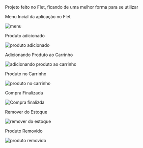 Projeto feito no Flet, ficando de uma melhor forma para se utilizar


Menu Incial da aplicação no Flet

![menu](https://github.com/luksvini/Estudo-caso-python-flet/assets/169224463/9433194b-1c75-4bd0-914b-9e1318bd498c)

Produto adicionado

![produto adicionado](https://github.com/luksvini/Estudo-caso-python-flet/assets/169224463/5b132c31-ff9c-4006-bfb1-ab30f25f4923)

Adicionando Produto ao Carrinho

![adicionando produto ao carrinho](https://github.com/luksvini/Estudo-caso-python-flet/assets/169224463/63c22f98-4348-4a90-ac83-8f157f0f160f)

Produto no Carrinho

![produto no carrinho](https://github.com/luksvini/Estudo-caso-python-flet/assets/169224463/3a4e2f82-42bf-427e-ac08-2f1cb5825b07)

Compra Finalizada

![Compra finalizda](https://github.com/luksvini/Estudo-caso-python-flet/assets/169224463/c343a6f4-9205-47e4-bd93-4d46da760ff5)

Remover do Estoque

![remover do estoque](https://github.com/luksvini/Estudo-caso-python-flet/assets/169224463/69bf635d-7712-4767-ac41-12c754674f16)

Produto Removido

![produto removido](https://github.com/luksvini/Estudo-caso-python-flet/assets/169224463/0b083166-648f-473b-b062-6e8cb69066b5)
